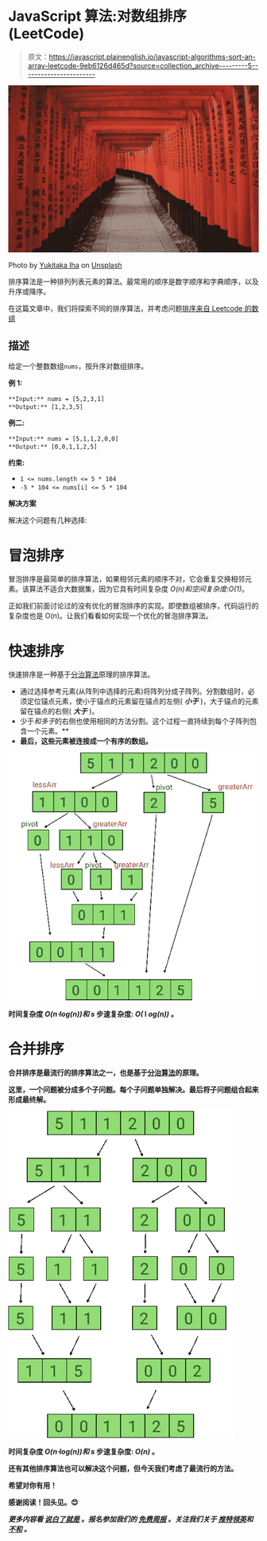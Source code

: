 # JavaScript 算法:对数组排序(LeetCode)

> 原文：<https://javascript.plainenglish.io/javascript-algorithms-sort-an-array-leetcode-9eb6126d465d?source=collection_archive---------5----------------------->

![](img/af123a3e8d40ca14649e4bf60674f404.png)

Photo by [Yukitaka Iha](https://unsplash.com/@utakaha?utm_source=unsplash&utm_medium=referral&utm_content=creditCopyText) on [Unsplash](https://unsplash.com/s/photos/sorting-array?utm_source=unsplash&utm_medium=referral&utm_content=creditCopyText)

排序算法是一种排列列表元素的算法。最常用的顺序是数字顺序和字典顺序，以及升序或降序。

在这篇文章中，我们将探索不同的排序算法，并考虑问题[排序来自 Leetcode 的数组](https://leetcode.com/problems/sort-an-array/)

## 描述

给定一个整数数组`nums`，按升序对数组排序。

**例 1:**

```
**Input:** nums = [5,2,3,1]
**Output:** [1,2,3,5]
```

**例二:**

```
**Input:** nums = [5,1,1,2,0,0]
**Output:** [0,0,1,1,2,5]
```

**约束:**

*   `1 <= nums.length <= 5 * 104`
*   `-5 * 104 <= nums[i] <= 5 * 104`

**解决方案**

解决这个问题有几种选择:

# 冒泡排序

冒泡排序是最简单的排序算法，如果相邻元素的顺序不对，它会重复交换相邻元素。该算法不适合大数据集，因为它具有时间复杂度 *O(n)和空间复杂度*:*O(1)*。

正如我们前面讨论过的没有优化的冒泡排序的实现。即使数组被排序，代码运行的复杂度也是 O(n)。让我们看看如何实现一个优化的冒泡排序算法。

# 快速排序

快速排序是一种基于[分治算法](https://en.wikipedia.org/wiki/Divide-and-conquer_algorithm)原理的排序算法。

*   通过选择参考元素(从阵列中选择的元素)将阵列分成子阵列。分割数组时，必须定位锚点元素，使小于锚点的元素留在锚点的左侧( ***小于*** )，大于锚点的元素留在锚点的右侧( ***大于*** )。
*   少于*和多于*的右侧也使用相同的方法分割。这个过程一直持续到每个子阵列包含一个元素。**
*   **最后，这些元素被连接成一个有序的数组。**

**![](img/02a0b2a048f6d79ec9e59f8421e93b1c.png)**

**时间复杂度 *O(n⋅log(n))和 s* 步速复杂度: *O(* l *og(n))* 。**

# ****合并排序****

**合并排序是最流行的排序算法之一，也是基于[分治算法](https://en.wikipedia.org/wiki/Divide-and-conquer_algorithm)的原理。**

**这里，一个问题被分成多个子问题。每个子问题单独解决。最后将子问题组合起来形成最终解。**

**![](img/427ad99dfffd0681445d0234cbf86499.png)**

**时间复杂度 *O(n⋅log(n))和 s* 步速复杂度: *O(n)* 。**

**还有其他排序算法也可以解决这个问题，但今天我们考虑了最流行的方法。**

**希望对你有用！**

**感谢阅读！回头见。😊**

***更多内容看* [***说白了就是***](https://plainenglish.io/) *。报名参加我们的* [***免费周报***](http://newsletter.plainenglish.io/) *。关注我们关于* [***推特***](https://twitter.com/inPlainEngHQ)[***领英***](https://www.linkedin.com/company/inplainenglish/)**和* [***不和***](https://discord.gg/GtDtUAvyhW) ***。******